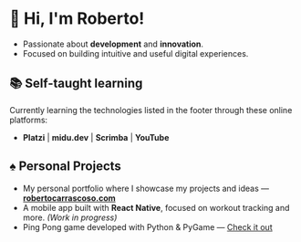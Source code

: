 # 👋 Hi, I'm Roberto!  
* Passionate about **development** and **innovation**.
* Focused on building intuitive and useful digital experiences.  

## 📚 Self-taught learning  
Currently learning the technologies listed in the footer through these online platforms:  
* **Platzi** | **midu.dev** | **Scrimba** | **YouTube**

## ♠︎ Personal Projects  
* My personal portfolio where I showcase my projects and ideas — **[robertocarrascoso.com](https://robertocarrascoso.com)**
* A mobile app built with **React Native**, focused on workout tracking and more. *(Work in progress)*  
* Ping Pong game developed with Python & PyGame — [Check it out](https://github.com/robertocarrascoso/PingPong_RDI)
